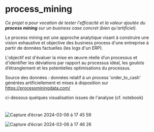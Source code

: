 # process_mining

*Ce projet a pour vocation de tester l'efficacité et la valeur ajoutée du **process mining** sur un business case concret (bien qu'artificiel).*

Le process mining est une approche analytique visant à construire une vision exhaustive et objective des business process d'une entreprise à partir de données factuelles (les logs d'un ERP).

L'objectif est d'évaluer la mise en œuvre réelle d’un processus et d'identifier les déviations par rapport au processus idéal, les goulots d’étranglement et les potentielles optimisations du processus.


Source des données : données relatif à un process 'order_to_cash' générées artificiellement et mises à disposition sur https://processminingdata.com/

ci-dessous quelques visualisation issues de l'analyse (cf. notebook)
#

![Capture d’écran 2024-03-06 à 17 45 59](https://github.com/estellec18/process_mining/assets/126951321/53760895-7f40-49f7-b44d-24c39c147014)

![Capture d’écran 2024-03-06 à 17 46 26](https://github.com/estellec18/process_mining/assets/126951321/c871c085-9c9c-4bbf-9900-8a127e39b77a)





